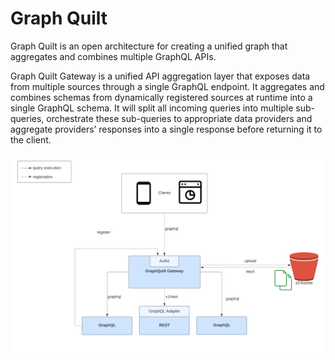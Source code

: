 # Graph Quilt 

Graph Quilt is an open architecture for creating a unified graph that aggregates and combines multiple 
GraphQL APIs.

Graph Quilt Gateway is a unified API aggregation layer that exposes data from multiple sources through a single
GraphQL endpoint. It aggregates and combines schemas from dynamically registered sources at runtime 
into a single GraphQL schema. It will split all incoming queries into multiple sub-queries, 
orchestrate these sub-queries to appropriate data providers and aggregate providers’ responses into a 
single response before returning it to the client.

![](https://github.com/graph-quilt/.github/blob/main/profile/images/arch/graph-quilt-gateway.png)




